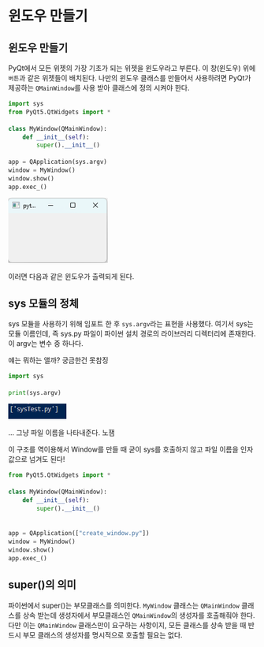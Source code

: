 # 윈도우 만들기

## 윈도우 만들기

PyQt에서 모든 위젯의 가장 기초가 되는 위젯을 윈도우라고 부른다. 이 창(윈도우) 위에 `버튼`과 같은 위젯들이 배치된다. 나만의 윈도우 클래스를 만들어서 사용하려면 PyQt가 제공하는 `QMainWindow`를 사용 받아 클래스에 정의 시켜야 한다.

```Python
import sys
from PyQt5.QtWidgets import *

class MyWindow(QMainWindow):
    def __init__(self):
        super().__init__()

app = QApplication(sys.argv)
window = MyWindow()
window.show()
app.exec_()
```

![create_window](../pictures/create_window/create_window.png)

이러면 다음과 같은 윈도우가 출력되게 된다.

## sys 모듈의 정체

sys 모듈을 사용하기 위해 임포트 한 후 `sys.argv`라는 표현을 사용했다. 여기서 sys는 모듈 이름인데, 즉 sys.py 파일이 파이썬 설치 경로의 라이브러리 디렉터리에 존재한다. 이 argv는 변수 중 하나다.

얘는 뭐하는 앨까? 궁금한건 못참징

```Python
import sys

print(sys.argv)
```

![sysTest](../pictures/create_window/sysTest.png)

... 그냥 파일 이름을 나타내준다. 노잼

이 구조를 역이용해서 Window를 만들 때 굳이 sys를 호출하지 않고 파일 이름을 인자값으로 넘겨도 된다!

```Python
from PyQt5.QtWidgets import *

class MyWindow(QMainWindow):
    def __init__(self):
        super().__init__()


app = QApplication(["create_window.py"])
window = MyWindow()
window.show()
app.exec_()
```

## super()의 의미
파이썬에서 super()는 부모클래스를 의미한다. `MyWindow` 클래스는 `QMainWindow` 클래스를 상속 받는데 생성자에서 부모클래스인 `QMainWindow`의 생성자를 호출해줘야 한다. 다만 이는 `QMainWindow` 클래스만이 요구하는 사항이지, 모든 클래스를 상속 받을 때 반드시 부모 클래스의 생성자를 명시적으로 호출할 필요는 없다. 